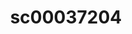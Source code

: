 ---
ee_id: '226'
site: '1'
type: '2'
long_id: 2010-016 sc00037204
url: 2010-016-sc00037204
title: sc00037204
year: '2010'
medium: 'Pen on All Purpose Security Paper (Grey) #24 bond'
commission:
dims: 11 x 8.5 inches
pitch:
ps:
live_url:
related:
youtube:
imgs: cadliner-drawing-2010-016-digital-database-ih_1.jpg
subheading:
display_year: '2010'
download:
add_credit:
add_credits:
related_code:
layout: things-i-made
---